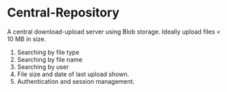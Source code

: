 Central-Repository
==================

A central download-upload server using Blob storage. 
Ideally upload files < 10 MB in size.

<ol>
<li>Searching by file type</li>
<li>Searching by file name</li>
<li>Searching by user</li>
<li>File size and date of last upload shown.</li>
<li>Authentication and session management.</li>
</ol>
